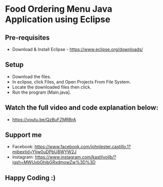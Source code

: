 # Food Ordering Menu Java Application using Eclipse

## Pre-requisites
  - Download & Install Eclipse - https://www.eclipse.org/downloads/

## Setup
  - Download the files.
  - In eclipse, click Files, and Open Projects From File System.
  - Locate the downloaded files then click.
  - Run the program [Main.java].

## Watch the full video and code explanation below:
  - https://youtu.be/QzBuFZMRBrA

## Support me
  - Facebook: https://www.facebook.com/johnlester.castillo.1?mibextid=YIjw0uDPbU8WYW2J
  - Instagram: https://www.instagram.com/kastilyojlb/?igsh=MWUxbGhibGRxdmowZw%3D%3D

## Happy Coding :)
